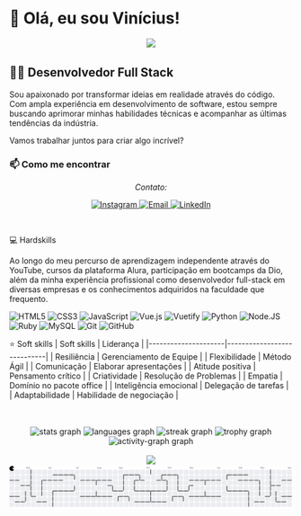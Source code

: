 # 👋 Olá, eu sou Vinícius!

<div align="center">
  <img src="https://media1.tenor.com/m/0fPnYtQ4KTkAAAAC/jinbe-jinbei.gif" />
</div>

## 👨‍💻 Desenvolvedor Full Stack

Sou apaixonado por transformar ideias em realidade através do código. Com ampla experiência em desenvolvimento de software, estou sempre buscando aprimorar minhas habilidades técnicas e acompanhar as últimas tendências da indústria.

Vamos trabalhar juntos para criar algo incrível?

### 📫 Como me encontrar

<div align="center">
  <p><em>Contato:</em></p>
  <p>
    <a href="https://www.instagram.com/vinicius.tac/" target="_blank">
      <img src="https://img.shields.io/badge/-Instagram-%23E4405F?style=for-the-badge&logo=instagram&logoColor=white" target="_blank" alt="Instagram">
    </a>
    <a href="mailto:viniciustacosta@gmail.com">
      <img src="https://img.shields.io/badge/-Gmail-%23333?style=for-the-badge&logo=gmail&logoColor=white" target="_blank" alt="Email">
    </a>
    <a href="https://www.linkedin.com/in/vinícius-tadeu-andrade-costa/" target="_blank">
      <img src="https://img.shields.io/badge/-LinkedIn-%230077B5?style=for-the-badge&logo=linkedin&logoColor=white" target="_blank" alt="LinkedIn">
    </a>
  </p>
</div>





  <br>

💻 Hardskills

Ao longo do meu percurso de aprendizagem independente através do YouTube, cursos da plataforma Alura, participação em bootcamps da Dio, além da minha experiência profissional como desenvolvedor full-stack em diversas empresas e os conhecimentos adquiridos na faculdade que frequento.

![HTML5](https://img.shields.io/badge/HTML5-000?style=flat&logo=html5)
![CSS3](https://img.shields.io/badge/CSS3-000?style=flat&logo=css3&logoColor=264CE4)
![JavaScript](https://img.shields.io/badge/JavaScript-000?style=flat&logo=javascript)
![Vue.js](https://img.shields.io/badge/Vue.js-000?style=flat&logo=vue.js)
![Vuetify](https://img.shields.io/badge/Vuetify-000?style=flat&logo=vuetify)
![Python](https://img.shields.io/badge/Python-000?style=flat&logo=python)
![Node.JS](https://img.shields.io/badge/Node.JS-000?style=flat&logo=nodedotjs)
![Ruby](https://img.shields.io/badge/Ruby-000?style=flat&logo=ruby)
![MySQL](https://img.shields.io/badge/MySQL-000?style=flat&logo=mysql)
![Git](https://img.shields.io/badge/Git-000?style=flat&logo=git)
![GitHub](https://img.shields.io/badge/GitHub-000?style=flat&logo=github)
  <br>
  
  ⭐ Soft skills
| Soft skills         | Liderança                  |
|---------------------|----------------------------|
| Resiliência         | Gerenciamento de Equipe    |
| Flexibilidade       | Método Ágil                |
| Comunicação         | Elaborar apresentações     |
| Atitude positiva    | Pensamento crítico         |
| Criatividade        | Resolução de Problemas     |
| Empatia             | Domínio no pacote office   |
| Inteligência emocional | Delegação de tarefas    |
| Adaptabilidade      |   Habilidade de negociação  |

</br>

<br clear="both">

<div align="center">
  <img src="https://github-readme-stats.vercel.app/api?username=ViniciusTAC&hide_title=false&hide_rank=false&show_icons=true&include_all_commits=false&count_private=true&disable_animations=true&theme=synthwave&locale=pt-br&hide_border=false&order=1&custom_title=Estat%C3%ADsticas%20do%20ViniciusTAC" height="150" alt="stats graph"  />
  <img src="https://github-readme-stats.vercel.app/api/top-langs?username=ViniciusTAC&locale=pt-br&hide_title=false&layout=compact&card_width=320&langs_count=5&theme=synthwave&hide_border=false&order=2" height="150" alt="languages graph"  />
  <img src="https://streak-stats.demolab.com?user=ViniciusTAC&locale=pt-br&mode=daily&theme=synthwave&hide_border=false&border_radius=5&order=3" height="150" alt="streak graph"  />
  <img src="https://github-profile-trophy.vercel.app?username=ViniciusTAC&theme=dracula&column=-1&row=1&margin-w=8&margin-h=8&no-bg=false&no-frame=false&order=4" height="150" alt="trophy graph"  />
  <img src="https://github-readme-activity-graph.vercel.app/graph?username=ViniciusTAC&radius=16&theme=synthwave-84&area=true&order=5&custom_title=Gr%C3%A1fico%20do%20ViniciusTAC" height="300" alt="activity-graph graph"  />
</div>

   <br>

   <div align="center">
  <img src="https://profile-counter.glitch.me/ViniciusTAC/count.svg?"  />
</div>

    
<!--
<div align="center">
  <a href="https://spotify-github-profile.vercel.app/api/view?uid=noix-4&redirect=true">
    <img src="https://spotify-github-profile.vercel.app/api/view?uid=noix-4&cover_image=true&theme=default&show_offline=true&background_color=21012d&interchange=true&bar_color=ff00a2&bar_color_cover=true" alt="Spotify Profile">
  </a>
</div>
 -->


 

      
<div> 
<!--    <picture>
  <source media="(prefers-color-scheme: dark)" srcset="https://raw.githubusercontent.com/ViniciusTAC/ViniciusTAC/output/github-contribution-grid-snake-dark.svg">
  <source media="(prefers-color-scheme: light)" srcset="https://raw.githubusercontent.com/ViniciusTAC/ViniciusTAC/output/github-contribution-grid-snake.svg">
  <img alt="github contribution grid snake animation" src="https://raw.githubusercontent.com/ViniciusTAC/ViniciusTAC/output/github-contribution-grid-snake.svg">
</picture> -->

<picture>
  <source media="(prefers-color-scheme: dark)" srcset="https://raw.githubusercontent.com/ViniciusTAC/ViniciusTAC/output/pacman-contribution-graph-dark.svg">
  <source media="(prefers-color-scheme: light)" srcset="https://raw.githubusercontent.com/ViniciusTAC/ViniciusTAC/output/pacman-contribution-graph.svg">
  <img alt="pacman contribution graph" src="https://raw.githubusercontent.com/ViniciusTAC/ViniciusTAC/output/pacman-contribution-graph.svg">
</picture>


</div>

